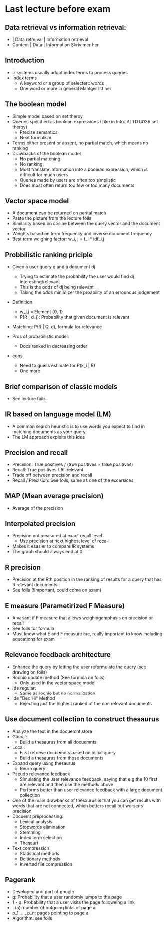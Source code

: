 # Last lecture before exam

## Data retrieval vs information retrieval:
* 	| Data retreival | Information retrieval
* Content | Data 	 | Information
Skriv mer her

## Introduction
* Ir systems usually adopt index terms to process queries
* Index terms
	* A keyword or a group of selecterc words
	* One word or more in general
Manlger litt her

## The boolean model
* Simple model based on set theroy
* Queries specified as boolean expressions (Like in Intro AI TDT4136 set theroy)
	* Precise semantics
	* Neat formalism
* Terms either present or absent, no partial match, which means no ranking
* Drawbacks of the boolean model
	* No partial matching
	* No ranking
	* Must translate information into a boolean expression, which is difficult for much users
	* Queries made by users are often too simplistic
	* Does most often return too few or too many documents

## Vector space model
* A document can be returned on parital match
* Paste the picture from the lecture foils
* Similarity based on cosine between the query vector and the document vector
* Weights based on term frequency and inverse document frequency
* Best term weighing factor: w_i, j = f_i * idf_i,j

## Probbilistic ranking priciple
* Given a user query q and a document dj
	* Trying to estimate the probability the user would find dj interesting/relevant
	* This is the odds of dj being relevant
	* Taking the odds minimizer the proability of an errounous judgement

* Definition
	* w_i,j = Element {0, 1}
	* P(R | d_j): Probability that given document is relevant

* Matching: P(R | Q, d), formula for relevance
* Pros of probabilistic model:
	* Docs ranked in decreasing order
* cons
	* Need to guess estimate for P(k_i | R)
	* One more

## Brief comparison of classic models
* See lecture foils

## IR based on language model (LM)
* A common search heuristic is to use words you expect to find in matching documents as your query
* The LM approach exploits this idea


## Precision and recall
* Precision: True positives / (true positives + false positives)
* Recall: True positives / All relevant
* Trade off between precision and recall
* Recall / Precision: See foils, same as one of the excersices

## MAP (Mean average precision)
* Average of the precision 

## Interpolated precision
* Precision not measured at exact recall level
	* Use precision at next highest level of recall
* Makes it esasier to compare IR systems
* The graph should always end at 0

## R precision
* Precision at the Rth position in the ranking of results for a query that has R relevant documents
* See foils (!Important, could come on exam)

## E measure (Parametirized F Measure)
* A variant if F measure that allows weighingemphasis on precision or recall
* See foils for formula 
* Must know what E and F measure are, really important to know including equeations for exam

## Relevance feedback architecture
* Enhance the query by letting the user reformulate the query (see drawing on foils)
* Rochio update method (See formula on foils)
	* Only used in the vector space model
* Ide regular:
	* Same as rochio but no normalization
* Ide "Dec Hi" Method
	* Rejecting just the highest ranked of the non relevant documents

## Use document collection to construct thesaurus
* Analyze the text in the docuemnt store
* Global:
	* Build a thesaurus from all docuemnts
* Local:
	* First retrieve docuemnts based on initial query
	* Build a thesaurus from those documents
* Expand query using thesaurus
	* Reurn query
* Pseudo relevance feedback
	* Simulating the user relevance feedback, saying that e.g the 10 first are relevant and then use the methods above
	* Performs better than user relevance feedback with a large document collection
* One of the main drawbacks of thesaurus is that you can get results with words that are not connected, which betters recall but worsens precision
* Docuemt preprocessing:
	* Lexical analysis
	* Stopwords elimination
	* Stemming
	* Index term selection
	* Thesauri
* Text compression
	* Statistical methods
	* Dcitionary methods
	* Inverted file compression

## Pagerank
* Developed and part of google
* q: Probability that a user randomly jumps to the page
* 1 - q: Probability that a user visits the page followeing a link
* L(a): number of outgoing links of page a
* p_1, ..., p_n: pages pointing to page a
* Algorithm: see foils
